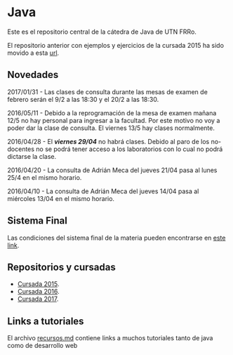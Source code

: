 # Java
Este es el repositorio central de la cátedra de Java de UTN FRRo.

El repositorio anterior con ejemplos y ejercicios de la cursada 2015 ha sido movido a esta [url](https://github.com/utnfrrojava/java2015).

## Novedades
  2017/01/31 - Las clases de consulta durante las mesas de examen de febrero serán el 9/2 a las 18:30 y el 20/2 a las 18:30.
  
  2016/05/11 - Debido a la reprogramación de la mesa de examen mañana 12/5 no hay personal para ingresar a la facultad. Por este motivo no voy a poder dar la clase de consulta. El viernes 13/5 hay clases normalmente.

  2016/04/28 - El ***viernes 29/04*** no habrá clases. Debido al paro de los no-docentes no se podrá tener acceso a los laboratorios con lo cual no podrá dictarse la clase.

  2016/04/20 - La consulta de Adrián Meca del jueves 21/04 pasa al lunes 25/4 en el mismo horario.

  2016/04/10 - La consulta de Adrián Meca del jueves 14/04 pasa al miércoles 13/04 en el mismo horario.

## Sistema Final
  Las condiciones del sistema final de la materia pueden encontrarse en [este link](https://goo.gl/BifevO).

## Repositorios y cursadas
* [Cursada 2015](https://github.com/utnfrrojava/java2015).
* [Cursada 2016](https://github.com/utnfrrojava/java2016).
* [Cursada 2017](https://github.com/utnfrrojava/java2017).

## Links a tutoriales
El archivo [recursos.md](./material/recursos.md) contiene links a muchos tutoriales tanto de java como de desarrollo web
